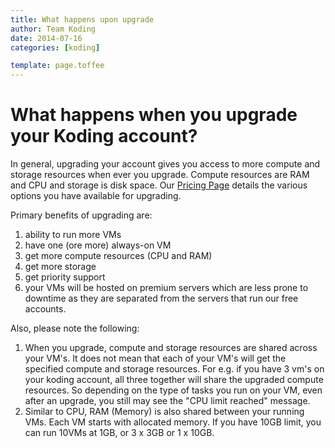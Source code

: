 ```yaml
---
title: What happens upon upgrade
author: Team Koding
date: 2014-07-16
categories: [koding]

template: page.toffee
---
```


# What happens when you upgrade your Koding account?
In general, upgrading your account gives you access to more compute and storage resources when ever you upgrade. Compute resources are RAM and CPU and storage is disk space. Our [Pricing Page](https://koding.com/Pricing) details the various options you have available for upgrading.

Primary benefits of upgrading are:
1. ability to run more VMs
2. have one (ore more) always-on VM
3. get more compute resources (CPU and RAM)
4. get more storage
5. get priority support
6. your VMs will be hosted on premium servers which are less prone to downtime as they are separated from the servers that run our free accounts.

Also, please note the following:
1. When you upgrade, compute and storage resources are shared across your VM's. It does not mean that each of your VM's will get the specified compute and storage resources. For e.g. if you have 3 vm's on your koding account, all three together will share the upgraded compute resources. So depending on the type of tasks you run on your VM, even after an upgrade, you still may see the "CPU limit reached" message.
2. Similar to CPU, RAM (Memory) is also shared between your running VMs. Each VM starts with allocated memory. If you have 10GB limit, you can run 10VMs at 1GB, or 3 x 3GB or 1 x 10GB.
